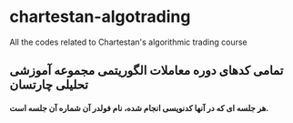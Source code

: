 # chartestan-algotrading
All the codes related to Chartestan's algorithmic trading course

## تمامی کدهای دوره معاملات الگوریتمی مجموعه آموزشی تحلیلی چارتسان
#### هر جلسه ای که در آنها کدنویسی انجام شده، نام فولدر آن شماره آن جلسه است.
